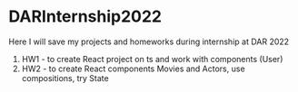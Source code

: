 # DARInternship2022
Here I will save my projects and homeworks during internship at DAR 2022
1. HW1 - to create React project on ts and work with components (User)
2. HW2 - to create React components Movies and Actors, use compositions, try State
